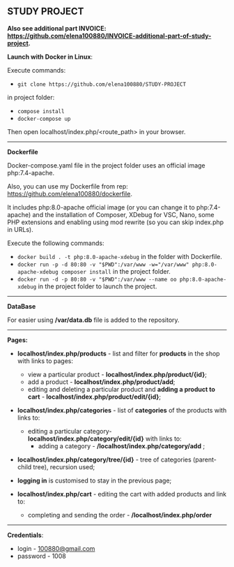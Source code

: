 ## STUDY PROJECT
**Also see additional part INVOICE: https://github.com/elena100880/INVOICE-additional-part-of-study-project.**

**Launch with Docker in Linux**:

Execute commands:
+ `git clone https://github.com/elena100880/STUDY-PROJECT`

in project folder:
+ `compose install`
+ `docker-compose up`

Then open localhost/index.php/<route_path> in your browser.


***
**Dockerfile**

Docker-compose.yaml file in the project folder uses an official image php:7.4-apache.

Also, you can use my Dockerfile from rep: https://github.com/elena100880/dockerfile.

It includes php:8.0-apache official image (or you can change it to php:7.4-apache) and the installation of Composer, XDebug for VSC, Nano, some PHP extensions and enabling using mod rewrite (so you can skip index.php in URLs).

Execute the following commands:

  + `docker build . -t php:8.0-apache-xdebug` in the folder with Dockerfile.
  + `docker run -p -d 80:80 -v "$PWD":/var/www -w="/var/www" php:8.0-apache-xdebug composer install` in the project folder.
  + `docker run -d -p 80:80 -v "$PWD":/var/www --name oo php:8.0-apache-xdebug` in the project folder to launch the project.

***
**DataBase**

For easier using  **/var/data.db** file is added to the repository.

***
**Pages:**

+ **localhost/index.php/products** - list and filter for **products** in the shop with links to pages:
  * view a particular product - **localhost/index.php/product/{id}**;
  * add a product - **localhost/index.php/product/add**;
  * editing and deleting a particular product and **adding a product to cart** - **localhost/index.php/product/edit/{id}**;
  
+ **localhost/index.php/categories**  - list of **categories** of the products with links to:
  * editing a particular category- **localhost/index.php/category/edit/{id}** with links to:
    * adding a category - **/localhost/index.php/category/add** ;
  
+ **localhost/index.php/category/tree/{id}** - tree of categories (parent-child tree), recursion used;
  
+ **logging in** is customised to stay in the previous page;

+ **localhost/index.php/cart** - editing the cart with added products and link to: 
  * completing and sending the order - **/localhost/index.php/order**




***
**Credentials**: 
+ login - 100880@gmail.com 
+ password - 1008
